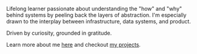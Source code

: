 Lifelong learner passionate about understanding the "how" and "why" behind systems by peeling back the layers of abstraction. I'm especially drawn to the interplay between infrastructure, data systems, and product.

Driven by curiosity, grounded in gratitude.

Learn more about me [here](https://tylerhillery.com/) and checkout [my projects](https://www.tylerhillery.com/projects.html).

<!---
TylerHillery/TylerHillery is a ✨ special ✨ repository because its `README.md` (this file) appears on your GitHub profile.
You can click the Preview link to take a look at your changes.
--->
